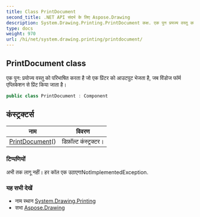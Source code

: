 ```yaml
---
title: Class PrintDocument
second_title: .NET API संदर्भ के लिए Aspose.Drawing
description: System.Drawing.Printing.PrintDocument कक्ष. एक पुन प्रयज्य वस्तु क परभषत करत है ज एक प्रंटर क आउटपुट भेजत है जब वंडज फर्म एप्लकेशन से प्रंट कय जत है
type: docs
weight: 970
url: /hi/net/system.drawing.printing/printdocument/
---
```

## PrintDocument class

एक पुन: प्रयोज्य वस्तु को परिभाषित करता है जो एक प्रिंटर को आउटपुट भेजता है, जब विंडोज फॉर्म एप्लिकेशन से प्रिंट किया जाता है।

```csharp
public class PrintDocument : Component
```

## कंस्ट्रक्टर्स

| नाम | विवरण |
| --- | --- |
| [PrintDocument](printdocument/)() | डिफ़ॉल्ट कंस्ट्रक्टर। |

### टिप्पणियों

अभी तक लागू नहीं। हर कॉल एक उठाएगाNotImplementedException.

### यह सभी देखें

* नाम स्थान [System.Drawing.Printing](../../system.drawing.printing/)
* सभा [Aspose.Drawing](../../)



